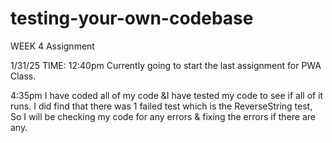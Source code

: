 # testing-your-own-codebase

WEEK 4 Assignment

<!-- Assignment for testing JavaScript functions -->

1/31/25 TIME: 12:40pm
Currently going to start the last assignment for PWA Class.

4:35pm
I have coded all of my code &I have tested my code to see if all of it runs.
I did find that there was 1 failed test which is the ReverseString test, So I will be checking my code for any errors & fixing the errors if there are any.
